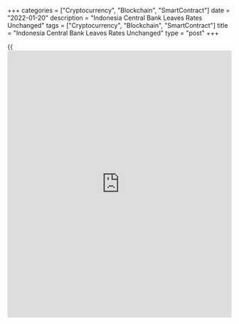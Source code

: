 +++
categories = ["Cryptocurrency", "Blockchain", "SmartContract"]
date = "2022-01-20"
description = "Indonesia Central Bank Leaves Rates Unchanged"
tags = ["Cryptocurrency", "Blockchain", "SmartContract"]
title = "Indonesia Central Bank Leaves Rates Unchanged"
type = "post"
+++

{{<iframe id="large-banner" src="https://www.bounty.group/#slide=18.0" width="100%" height="600" scrolling="no" style="border: 0px solid rgb(216, 221, 230); border-radius: 3px;">}}

Indonesia's central bank on Thursday left its key interest rate
unchanged again in a bid to support the economic recovery.

The Board of Governors decided to maintain the seven-day reverse repo
rate at 3.50 percent, the Bank Indonesia said. The previous change in
the rate was a quarter-point reduction in February 2020.  
  
"The decision is consistent with the need to maintain inflation,
exchange rate and financial system stability for economic growth amid a
build-up of external pressure," the bank said.

The bank also announced plans to raise the rupiah reserve requirement
for various banks in a staggered manner.  
  
The bank expects the [economy][1] to grow 4.7-5.5 percent this year
after an estimated 3.2-4.0 percent expansion in 2021. Growth is expected
to pick up this year on the back of stronger private consumption and
investment.  
  
Inflation remain low, below the the 3.0±1 percent target, in 2021. The
central bank expects inflation to remain within the target range this
year amid sufficient supply to meet growing demand, anchored inflation
expectations and exchange rate stability.

For comments and feedback [contact](https://www.playgroundfx.com/contact/): editorial@rtt[news](https://www.letsplayfx.com/blog/forex-news-website/).com

[Economic News][1]

 **What parts of the world are seeing the best (and worst) economic
performances lately? Click[here][2] to check out our [Econ Scorecard][2]
and find out! See up-to-the-moment [ranking](https://www.playgroundfx.com/blog/crypto-exchange-ranking/)s for the best and worst
performers in [GDP][3], [unemployment rate][4], [inflation][5] and much
more.**

   1. www.rtt[news](https://www.letsplayfx.com/blog/forex-news-website/).com/Content/EconomicNews.aspx
   2. www.rtt[news](https://www.letsplayfx.com/blog/forex-news-website/).com/economic-scorecard/world-rank/unemployment-rate/highest-performance.aspx
   3. www.rtt[news](https://www.letsplayfx.com/blog/forex-news-website/).com/economic-scorecard/world-rank/GDP/highest-performance.aspx
   4. www.rtt[news](https://www.letsplayfx.com/blog/forex-news-website/).com/economic-scorecard/world-rank/unemployment-rate/lowest-performance.aspx
   5. www.rtt[news](https://www.letsplayfx.com/blog/forex-news-website/).com/economic-scorecard/world-rank/CPI/highest-performance.aspx